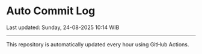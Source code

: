 # Auto Commit Log

Last updated: Sunday, 24-08-2025 10:14 WIB

---

This repository is automatically updated every hour using GitHub Actions.

